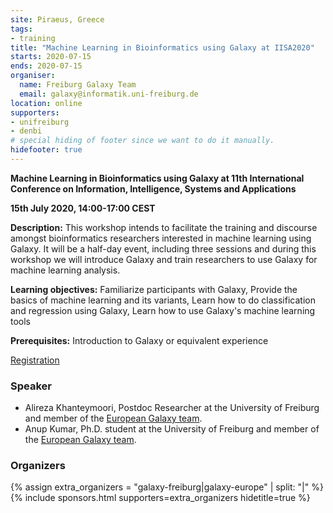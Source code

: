 ```yaml
---
site: Piraeus, Greece
tags:
- training
title: "Machine Learning in Bioinformatics using Galaxy at IISA2020"
starts: 2020-07-15
ends: 2020-07-15
organiser:
  name: Freiburg Galaxy Team
  email: galaxy@informatik.uni-freiburg.de
location: online
supporters:
- unifreiburg
- denbi
# special hiding of footer since we want to do it manually.
hidefooter: true
---
```



**Machine Learning in Bioinformatics using Galaxy at 11th International Conference on Information, Intelligence, Systems and Applications**

**15th July 2020, 14:00-17:00 CEST** 

**Description:**
This workshop intends to facilitate the training and discourse amongst bioinformatics researchers interested in machine learning using Galaxy. It will be a half-day event, including three sessions and during this workshop we will introduce Galaxy and train researchers to use Galaxy for machine learning analysis.

**Learning objectives:**
Familiarize participants with Galaxy,
Provide the basics of machine learning and its variants,
Learn how to do classification and regression using Galaxy,
Learn how to use Galaxy's machine learning tools

**Prerequisites:**
Introduction to Galaxy or equivalent experience

[Registration](http://easyconferences.eu/iisa2020/program/)

### Speaker

* Alireza Khanteymoori, Postdoc Researcher at the University of Freiburg and member of the [European Galaxy team](https://usegalaxy-eu.github.io/freiburg/people).
* Anup Kumar, Ph.D. student at the University of Freiburg and member of the [European Galaxy team](https://usegalaxy-eu.github.io/freiburg/people).

### Organizers

{% assign extra_organizers =  "galaxy-freiburg|galaxy-europe" | split: "|"  %}
{% include sponsors.html supporters=extra_organizers hidetitle=true %}
